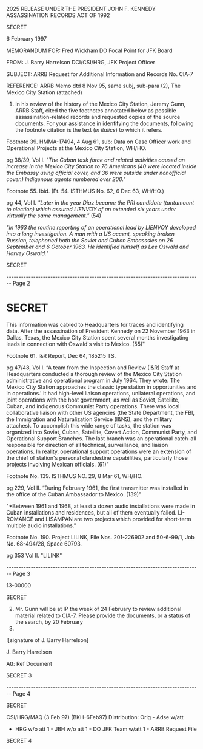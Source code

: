 2025 RELEASE UNDER THE PRESIDENT JOHN F. KENNEDY ASSASSINATION RECORDS ACT OF 1992

SECRET

6 February 1997

MEMORANDUM FOR:
Fred Wickham
DO Focal Point for JFK Board

FROM:
J. Barry Harrelson
DCI/CSI/HRG, JFK Project Officer

SUBJECT:
ARRB Request for Additional Information
and Records No. CIA-7

REFERENCE:
ARRB Memo dtd 8 Nov 95, same subj,
sub-para (2), The Mexico City Station
(attached)

1. In his review of the history of the Mexico City
   Station, Jeremy Gunn, ARRB Staff, cited the five footnotes
   annotated below as possible assassination-related records
   and requested copies of the source documents. For your
   assistance in identifying the documents, following the
   footnote citation is the text (*in italics*) to which it
   refers.

Footnote 39. HMMA-17494, 4 Aug 61, sub: Data
on Case Officer work and Operational Projects at the
Mexico City Station, WH/HO.

pg 38/39, Vol I. *"The Cuban task force and
related activities caused an increase in the Mexico
City Station to 76 Americans (40 were located inside
the Embassy using official cover, and 36 were outside
under nonofficial cover.) Indigenous agents numbered
over 200."*

Footnote 55. Ibid. (Ft. 54. ISTHMUS No. 62,
6 Dec 63, WH/HO.)

pg 44, Vol I. *"Later in the year Diaz became
the PRI candidate (tantamount to election) which
assured LIENVOY of an extended six years under
virtually the same management."* (54)

*"In 1963 the routine reporting
of an operational lead by LIENVOY developed into a long
investigation. A man with a US accent, speaking broken
Russian, telephoned both the Soviet and Cuban
Embasssies on 26 September and 6 October 1963. He
identified himself as Lee Oswald and Harvey Oswald.*"

SECRET


-------------------------------------------------------------------------------- Page 2

# SECRET

This information was cabled to Headquarters for traces and identifying data. After the assassination of President Kennedy on 22 November 1963 in Dallas, Texas, the Mexico City Station spent several months investigating leads in connection with Oswald's visit to Mexico. (55)"

Footnote 61. I&R Report, Dec 64, 185215 TS.

pg 47/48, Vol I. “A team from the Inspection and Review (I&R) Staff at Headquarters conducted a thorough review of the Mexico City Station administrative and operational program in July 1964. They wrote: The Mexico City Station approaches the classic type station in opportunities and in operations.' It had high-level liaison operations, unilateral operations, and joint operations with the host government, as well as Soviet, Satellite, Cuban, and indigenous Communist Party operations. There was local collaborative liaison with other US agencies (the State Department, the FBI, the Immigration and Naturalization Service (I&NS), and the military attaches). To accomplish this wide range of tasks, the station was organized into Soviet, Cuban, Satellite, Covert Action, Communist Party, and Operational Support Branches. The last branch was an operational catch-all responsible for direction of all technical, surveillance, and liaison operations. In reality, operational support operations were an extension of the chief of station's personal clandestine capabilities, particularly those projects involving Mexican officials. (61)"

Footnote No. 139. ISTHMUS NO. 29, 8 Mar 61, WH/HO.

pg 229, Vol II. “During February 1961, the first transmitter was installed in the office of the Cuban Ambassador to Mexico. (139)"

"*Between 1961 and 1968, at least a dozen audio installations were made in Cuban installations and residences, but all of them eventually failed. LI-ROMANCE and LISAMPAN are two projects which provided for short-term multiple audio installations."

Footnote No. 190. Project LILINK, File Nos. 201-226902 and 50-6-99/1, Job No. 68-494/28, Space 60793.

pg 353 Vol II. "LILINK"


-------------------------------------------------------------------------------- Page 3

13-00000

SECRET

2. Mr. Gunn will be at IP the week of 24 February to
   review additional material related to CIA-7. Please provide
   the documents, or a status of the search, by 20 February
1997. 
![signature of J. Barry Harrelson]

J. Barry Harrelson

Att: Ref Document





SECRET
3


-------------------------------------------------------------------------------- Page 4

SECRET

CSI/HRG/MAQ (3 Feb 97) (BKH-6Feb97)
Distribution:
Orig - Adse w/att
- HRG w/o att
  1 - JBH w/o att
  1 - DO JFK Team w/att
  1 - ARRB Request File

SECRET
4
